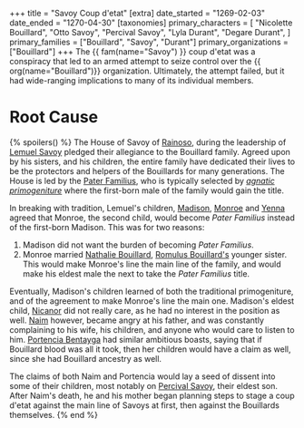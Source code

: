 +++
title = "Savoy Coup d'etat"
[extra]
date_started = "1269-02-03"
date_ended = "1270-04-30"
[taxonomies]
primary_characters = [
  "Nicolette Bouillard",
  "Otto Savoy",
  "Percival Savoy",
  "Lyla Durant",
  "Degare Durant",
]
primary_families = ["Bouillard", "Savoy", "Durant"]
primary_organizations = ["Bouillard"]
+++
The {{ fam(name="Savoy") }} coup d'etat was a conspiracy that led to an armed attempt to
seize control over the {{ org(name="Bouillard")}} organization. Ultimately, the attempt
failed, but it had wide-ranging implications to many of its individual members.

#  Root Cause
{% spoilers() %}
The House of Savoy of [Rainoso](@/locations/port-rainoso.md), during the leadership of [Lemuel Savoy](@/characters/lemuel-savoy.md) pledged their allegiance to the Bouillard family. Agreed upon by his sisters, and
his children, the entire family have dedicated their lives to be the protectors and helpers of the Bouillards
for many generations. The House is led by the [Pater Familius](@/families/savoy/index.md#pater-familius), who
is typically selected by 
_[agnatic primogeniture](https://en.wikipedia.org/wiki/Primogeniture#Agnatic_primogeniture)_ where the 
first-born male of the family would gain the title. 

In breaking with tradition, Lemuel's children, [Madison](@/characters/madison-savoy.md), 
[Monroe](@/characters/monroe-savoy.md) and [Yenna](@/characters/yenna-savoy.md) agreed that Monroe, the second child,
would become *Pater Familius* instead of the first-born Madison. This was for two reasons:
  1. Madison did not want the burden of becoming *Pater Familius*.
  2. Monroe married [Nathalie Bouillard](@/characters/nathalie-bouillard.md), 
     [Romulus Bouillard's](@/characters/romulus-bouillard.md) younger sister.
This would make Monroe's line the main line of the family, and would make his eldest male the next to
take the *Pater Familius* title.

Eventually, Madison's children learned of both the traditional primogeniture, and of the agreement to
make Monroe's line the main one. Madison's eldest child, [Nicanor](@/characters/nicanor-savoy.md) did
not really care, as he had no interest in the position as well. [Naim](@/characters/naim-savoy.md)
however, became angry at his father, and was constantly complaining to his wife, his children, and anyone
who would care to listen to him. [Portencia Bentayga](@/characters/portencia-bentayga.md) had similar ambitious boasts, saying that
if Bouillard blood was all it took, then her children would have a claim as well, since she had 
Bouillard ancestry as well. 

The claims of both Naim and Portencia would lay a seed of dissent into some of their children, most notably
on [Percival Savoy](@/characters/percival-savoy.md), their eldest son. After Naim's death, he and his
mother began planning steps to stage a coup d'etat against the main line of Savoys at first, then
against the Bouillards themselves.
{% end %}